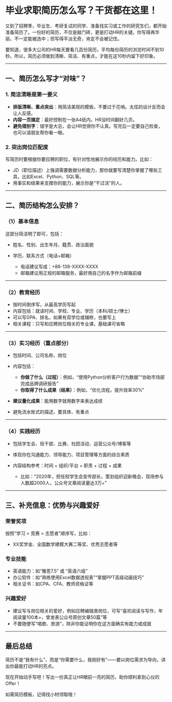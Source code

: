 # 毕业求职简历怎么写？干货都在这里！

又到了招聘季，毕业生、考研复试的同学、准备找实习或工作的研究生们，都开始准备简历了。一份好的简历，不仅是敲门砖，更是打动HR的关键。你写得再华丽，不一定能被选中；但写得平淡无奇，肯定不会被记住。

要知道，很多大公司的HR每天要看几百份简历，平均每份简历的浏览时间不到10秒。所以，简历必须做到清晰、简洁、有重点，才能在这10秒内留下好印象。

---

## 一、简历怎么写才“对味”？

### 1. 简洁清晰是第一要义

* **排版清晰、重点突出**：用简洁美观的模板，不要过于花哨。太炫的设计反而会让人反感。
* **内容一页搞定**：最好控制在一张A4纸内。HR没时间翻好几页。
* **避免错别字**：错字是大忌，会让HR觉得你不认真。写完后一定要自己检查，也可以请朋友帮你看一眼。

### 2. 突出岗位匹配度

写简历时要根据你要应聘的职位，有针对性地展示你的经历和能力。比如：

* JD（职位描述）上强调需要数据分析能力，那你就要写清楚你掌握了哪些工具，比如Excel、Python、SQL等。
* 用事实和结果来支撑你的能力，展示你是“干过活”的人。

---

## 二、简历结构怎么安排？

### （1）基本信息

这部分简洁明了即可，包括：

* 姓名、性别、出生年月、籍贯、政治面貌
* 学历、联系方式（电话+邮箱）

  * 电话建议写成：+86-138-XXXX-XXXX
  * 邮箱建议用正规的邮箱服务，最好用自己的名字作为邮箱前缀

---

### （2）教育经历

* 按时间倒序写，从最高学历写起
* 内容包括：就读时间、学校、专业、学历（本科/硕士/博士）
* 可以写GPA、排名，如果有双学位或辅修，也要写上
* 相关课程：只写和应聘岗位相关的专业课，基础课可省略

---

### （3）实习经历（重点部分）

* 包括时间、公司名称、岗位
* 内容包括：

  * **你做了什么（过程）**：例如，“使用Python分析客户行为数据”“协助市场部完成品牌调研报告”
  * **你取得了什么成果（结果）**：例如，“优化流程，提升效率30%”
* **建议量化成果**：能用数字就用数字来表达成绩
* 避免流水账式的描述，要具体、有重点

---

### （4）实践经历

* 包括学生会、班干部、比赛、社团活动、运营公众号/博客等
* 体现你在沟通能力、领导能力、项目管理等方面的综合素质
* 内容结构参考：时间 + 组织/平台 + 职责 + 过程 + 成果

  * 比如：“2020年，担任校学生会宣传部长，策划组织迎新晚会，现场参与人数超2000人，公众号文章阅读量达3万+”

---

## 三、补充信息：优势与兴趣爱好

### 荣誉奖项

按照“学习 > 竞赛 > 志愿者”顺序写，比如：

* XX奖学金、全国数学建模大赛二等奖、优秀志愿者等

### 专业技能

* 英语能力：如“雅思7.5” 或 “英语六级”
* 办公软件：如“熟练使用Excel数据透视表”“掌握PPT高级动画技巧”
* 相关证书：如CPA、CFA、教师资格证等

### 兴趣爱好

* 建议写与岗位相关的爱好，例如应聘编辑类岗位，可写“喜欢阅读与写作，年阅读量100本+，曾发表公众号原创文章50篇”等
* 不要随便写“唱歌、旅游”，除非你能证明你在这方面确实有能力或成就

---

## 最后总结

简历不是“我有什么”，而是“你需要什么，我刚好有”——要以岗位需求为导向，讲出你最能打动HR的亮点。

现在开始动手写吧！写出一份真正让HR眼前一亮的简历，助你顺利拿到心仪的Offer！

如需简历模板，记得找小材领取哦！